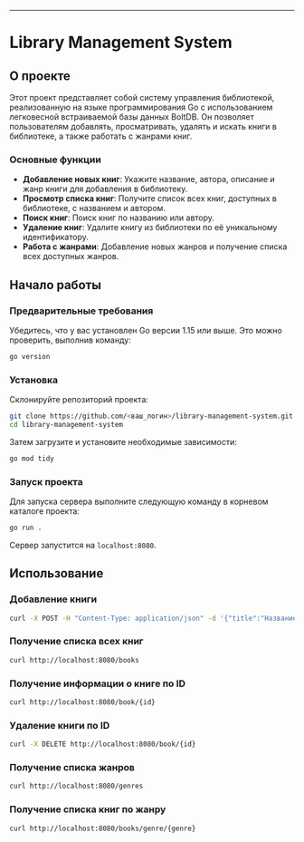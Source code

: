 
---

# Library Management System

## О проекте

Этот проект представляет собой систему управления библиотекой, реализованную на языке программирования Go с использованием легковесной встраиваемой базы данных BoltDB. Он позволяет пользователям добавлять, просматривать, удалять и искать книги в библиотеке, а также работать с жанрами книг.

### Основные функции

- **Добавление новых книг**: Укажите название, автора, описание и жанр книги для добавления в библиотеку.
- **Просмотр списка книг**: Получите список всех книг, доступных в библиотеке, с названием и автором.
- **Поиск книг**: Поиск книг по названию или автору.
- **Удаление книг**: Удалите книгу из библиотеки по её уникальному идентификатору.
- **Работа с жанрами**: Добавление новых жанров и получение списка всех доступных жанров.

## Начало работы

### Предварительные требования

Убедитесь, что у вас установлен Go версии 1.15 или выше. Это можно проверить, выполнив команду:

```sh
go version
```

### Установка

Склонируйте репозиторий проекта:

```sh
git clone https://github.com/<ваш_логин>/library-management-system.git
cd library-management-system
```
Затем загрузите и установите необходимые зависимости:
```sh
go mod tidy
```
### Запуск проекта

Для запуска сервера выполните следующую команду в корневом каталоге проекта:

```sh
go run .
```

Сервер запустится на `localhost:8080`.



## Использование

### Добавление книги

```sh
curl -X POST -H "Content-Type: application/json" -d '{"title":"Название книги", "author":"Автор книги", "description":"Описание книги", "genre":"Жанр книги"}' http://localhost:8080/book
```

### Получение списка всех книг

```sh
curl http://localhost:8080/books
```

### Получение информации о книге по ID

```sh
curl http://localhost:8080/book/{id}
```

### Удаление книги по ID

```sh
curl -X DELETE http://localhost:8080/book/{id}
```

### Получение списка жанров

```sh
curl http://localhost:8080/genres
```

### Получение списка книг по жанру

```sh
curl http://localhost:8080/books/genre/{genre}
```

